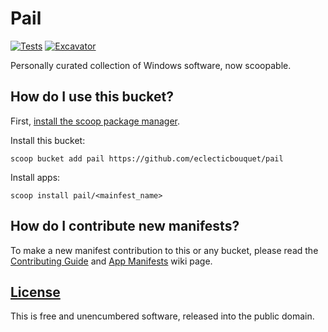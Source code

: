 # Pail

[![Tests](https://github.com/eclecticbouquet/pail/actions/workflows/ci.yml/badge.svg)](https://github.com/eclecticbouquet/pail/actions/workflows/ci.yml)
[![Excavator](https://github.com/eclecticbouquet/pail/actions/workflows/excavator.yml/badge.svg)](https://github.com/eclecticbouquet/pail/actions/workflows/excavator.yml)

Personally curated collection of Windows software, now scoopable.

## How do I use this bucket?

First, [install the scoop package manager](https://github.com/ScoopInstaller/Install#readme).

Install this bucket:

```pwsh
scoop bucket add pail https://github.com/eclecticbouquet/pail
```

Install apps:

```pwsh
scoop install pail/<mainfest_name>
```

## How do I contribute new manifests?

To make a new manifest contribution to this or any bucket, please read the [Contributing Guide](https://github.com/ScoopInstaller/.github/blob/main/.github/CONTRIBUTING.md) and [App Manifests](https://github.com/ScoopInstaller/Scoop/wiki/App-Manifests) wiki page.

## [License](https://github.com/eclecticbouquet/pail/blob/main/LICENSE)

This is free and unencumbered software, released into the public domain.
